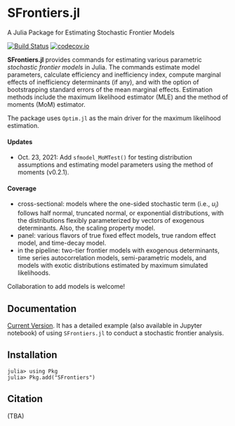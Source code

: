 # SFrontiers.jl
A Julia Package for Estimating Stochastic Frontier Models


[![Build Status](https://travis-ci.com/HungJenWang1991/SFrontiers.jl.svg?branch=main)](https://travis-ci.com/HungJenWang1991/SFrontiers.jl)
[![codecov.io](https://codecov.io/github/HungJenWang1991/SFrontiers.jl/coverage.svg?branch=main)](https://codecov.io/github/HungJenWang1991/SFrontiers.jl?branch=main)



__SFrontiers.jl__ provides commands for estimating various parametric _stochastic frontier models_ in Julia. The commands estimate model parameters, calculate efficiency and inefficiency index, compute marginal effects of inefficiency determinants (if any), and with the option of bootstrapping standard errors of the mean marginal effects. Estimation methods include the maximum likelihood estimator (MLE) and the method of moments (MoM) estimator.

The package uses `Optim.jl` as the main driver for the maximum likelihood estimation.

#### Updates
* Oct. 23, 2021: Add `sfmodel_MoMTest()` for testing distribution assumptions and estimating model parameters using the method of moments (v0.2.1).

#### Coverage
* cross-sectional: models where the one-sided stochastic term (i.e., $u_i$) follows half normal, truncated normal, or exponential distributions, with the distributions flexibly parameterized by vectors of exogenous determinants. Also, the scaling property model. 
* panel: various flavors of true fixed effect models, true random effect model, and time-decay model.
* in the pipeline: two-tier frontier models with exogenous determinants, time series autocorrelation models, semi-parametric models, and models with exotic distributions estimated by maximum simulated likelihoods.

Collaboration to add models is welcome!


## Documentation

[Current Version](https://hungjenwang1991.github.io/SFrontiers.jl/). It has a detailed example (also available in Jupyter notebook) of using `SFrontiers.jl` to conduct a stochastic frontier analysis.

## Installation

    julia> using Pkg
    julia> Pkg.add("SFrontiers")

## Citation

(TBA)